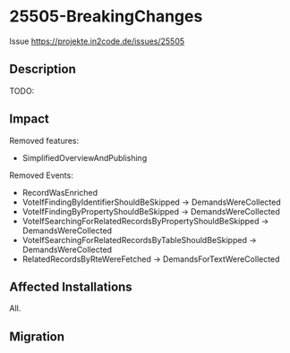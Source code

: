 # 25505-BreakingChanges

Issue https://projekte.in2code.de/issues/25505

## Description

TODO:

## Impact

Removed features:
* SimplifiedOverviewAndPublishing

Removed Events:
* RecordWasEnriched
* VoteIfFindingByIdentifierShouldBeSkipped -> DemandsWereCollected
* VoteIfFindingByPropertyShouldBeSkipped -> DemandsWereCollected
* VoteIfSearchingForRelatedRecordsByPropertyShouldBeSkipped -> DemandsWereCollected
* VoteIfSearchingForRelatedRecordsByTableShouldBeSkipped -> DemandsWereCollected
* RelatedRecordsByRteWereFetched -> DemandsForTextWereCollected

## Affected Installations

All.

## Migration
